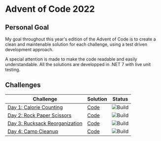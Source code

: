 # Advent of Code 2022

## Personal Goal
My goal throughout this year's edition of the Advent of Code is to create a clean and maintenable solution for each challenge, using a test driven development approach.

A special attention is made to make the code readable and easily understandable. All the solutions are developped in .NET 7 with live unit testing.

## Challenges
| Challenge | Solution | Status |
|---------|----------|-------|
| [Day 1: Calorie Counting](https://adventofcode.com/2022/day/1) | [Code](https://github.com/fittony/advent-of-code-2022/tree/main/Day%201) | ![Build](https://github.com/fittony/advent-of-code-2022/actions/workflows/day-1.yml/badge.svg)
| [Day 2: Rock Paper Scissors](https://adventofcode.com/2022/day/2) | [Code](https://github.com/fittony/advent-of-code-2022/tree/main/Day%202) | ![Build](https://github.com/fittony/advent-of-code-2022/actions/workflows/day-2.yml/badge.svg)
| [Day 3: Rucksack Reorganization](https://adventofcode.com/2022/day/3) | [Code](https://github.com/fittony/advent-of-code-2022/tree/main/Day%203) | ![Build](https://github.com/fittony/advent-of-code-2022/actions/workflows/day-3.yml/badge.svg)
| [Day 4: Camp Cleanup](https://adventofcode.com/2022/day/4) | [Code](https://github.com/fittony/advent-of-code-2022/tree/main/Day%204) | ![Build](https://github.com/fittony/advent-of-code-2022/actions/workflows/day-4.yml/badge.svg)
